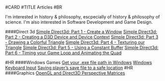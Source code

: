 #CARD
#TITLE Articles
#BR 

I'm interested in history & philosophy, escpecially of history & philosophy of science. I'm also interested in Software Development and Game Design. 

####Direct 3d
<a href="./direct3d_11_part1.html">Simple Direct3d: Part 1 - Create a Window</a>
<a href="./direct3d_11_part2.html">Simple Direct3d: Part 2 - Creating a D3D Device and Device Context</a>
<a href="./direct3d_11_part3.html">Simple Direct3d: Part 3 - Drawing a Colorful Triangle</a>
<a href="./direct3d_11_part4.html">Simple Direct3d: Part 4 - Texturing our Triangle</a>
<a href="./direct3d_11_part5.html">Simple Direct3d: Part 5 - Using a Constant Buffer</a>
<a href="./direct3d_11_part6.html">Simple Direct3d: Part 6 - Timing your Game Loop and Animating the Quad</a>

#HR
####Windows Games 
<a href="./windows-exe-file-path.html">Get your .exe file path in Windows</a>
<a href="./windows-keyboard-input.html">Windows Keyboard Input</a>
<a href="./saving-players-save-file.html">Saving player’s save file to a safe location</a>
#HR
####Graphics 
<a href="./perspective-matrix-4-ways.html">OpenGL and Direct3D Perspective Matrices</a>






